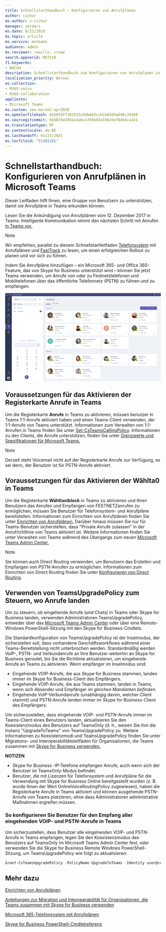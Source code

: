 ```yaml
---
title: Schnellstarthandbuch – Konfigurieren von Anrufplänen
author: cichur
ms.author: v-cichur
manager: serdars
ms.date: 8/21/2018
ms.topic: article
ms.service: msteams
audience: admin
ms.reviewer: rowille, crowe
search.appverid: MET150
f1.keywords:
- NOCSH
description: Schnellstarthandbuch zum Konfigurieren von Anrufplänen in Microsoft Teams, damit Sie eine Gruppe von Benutzern einrichten und ausführen können.
localization_priority: Normal
ms.collection:
- M365-voice
- M365-collaboration
appliesto:
- Microsoft Teams
ms.custom: seo-marvel-apr2020
ms.openlocfilehash: 6420fdff102533c44bdd3ccb2ab503a646c354b8
ms.sourcegitcommit: 01087be29daa3abce7d3b03a55ba5ef8db4ca161
ms.translationtype: MT
ms.contentlocale: de-DE
ms.lasthandoff: 03/23/2021
ms.locfileid: "51101181"
---
```

<a name="quick-start-guide-configuring-calling-plans-in-microsoft-teams"></a>Schnellstarthandbuch: Konfigurieren von Anrufplänen in Microsoft Teams
==============================================================

Dieser Leitfaden hilft Ihnen, eine Gruppe von Benutzern zu unterstützen, damit sie Anrufpläne in Teams erkunden können.

Lesen Sie die Ankündigung von Anrufplänen vom 12. Dezember 2017 in Teams: Intelligente Kommunikation nimmt den nächsten Schritt mit Anrufen [in Teams vor.](https://aka.ms/ipyqus)

> [!NOTE]
> Wir empfehlen, parallel zu diesem Schnellstartleitfaden [Telefonsystem](calling-plan-landing-page.md) mit Anrufplänen und [FastTrack](https://aka.ms/cloudvoice) zu lesen, um einen erfolgreichen Rollout zu planen und vor sich zu führen.

Indem Sie Anrufpläne hinzufügen – ein Microsoft 365- und Office 365-Feature, das von Skype for Business unterstützt wird – können Sie jetzt Teams verwenden, um Anrufe von oder zu Festnetztelefonen und Mobiltelefonen über das öffentliche Telefonnetz (PSTN) zu führen und zu empfangen.

![Screenshot der Seite "Kontakte" in Teams](media/Calling_in_Teams.png)
## <a name="prerequisites-for-enabling-the-calls-tab-in-teams"></a>Voraussetzungen für das Aktivieren der Registerkarte **Anrufe** in Teams
Um die Registerkarte **Anrufe** in Teams zu aktivieren, müssen benutzer in Teams 1:1-Anrufe aktiviert haben und einen Teams-Client verwenden, der 1:1-Anrufe von Teams unterstützt. Informationen zum Verwalten von 1:1-Anrufen in Teams finden Sie unter [Set-CsTeamsCallingPolicy](/powershell/module/skype/set-csteamscallingpolicy?view=skype-ps). Informationen zu den Clients, die Anrufe unterstützen, finden Sie unter [Grenzwerte und Spezifikationen für Microsoft Teams.](./limits-specifications-teams.md)

> [!NOTE]
> Derzeit steht Voicemail nicht auf der Registerkarte Anrufe zur Verfügung, es sei denn, der Benutzer ist für PSTN-Anrufe aktiviert. 

## <a name="prerequisites-for-enabling-the-dial-pad-in-teams"></a>Voraussetzungen für das Aktivieren der **Wählta0** in Teams
Um die Registerkarte **Wähltastblock** in Teams zu aktivieren und Ihren Benutzern das Anrufen und Empfangen von FESTNETZanrufen zu ermöglichen, müssen Sie Benutzer für Telefonsystem- und Anrufpläne bereitstellen. Informationen zum Einrichten von Anrufplänen finden Sie unter [Einrichten von Anrufplänen.](./set-up-calling-plans.md)
Darüber hinaus müssen Sie nur für Teams-Benutzer sicherstellen, dass "Private Anrufe zulassen" in der Anrufrichtlinie von Teams aktiviert ist. Weitere Informationen finden Sie unter Verwalten von Teams während des Übergangs zum neuen [Microsoft Teams Admin Center.](./manage-teams-skypeforbusiness-admin-center.md)
> [!NOTE]
> Sie können auch Direct Routing verwenden, um Benutzern das Erstellen und Empfangen von PSTN-Anrufen zu ermöglichen. Informationen zum Einrichten von Direct Routing finden Sie unter [Konfigurieren von Direct Routing](./direct-routing-configure.md).

## <a name="using-teamsupgradepolicy-to-control-where-calls-land"></a>Verwenden von TeamsUpgradePolicy zum Steuern, wo Anrufe landen
Um zu steuern, ob eingehende Anrufe (und Chats) in Teams oder Skype for Business landen, verwenden Administratoren TeamsUpgradePolicy, entweder über das [Microsoft Teams Admin Center](https://aka.ms/teamsadmincenter) oder über eine Remote-Windows PowerShell-Sitzung mit den Skype for Business-Cmdlets. [](/powershell/module/skype)


Die Standardkonfiguration von TeamsUpgradePolicy ist der Inselmodus, der sicherstellen soll, dass vorhandene Geschäftsworkflows während einer Teams-Bereitstellung nicht unterbrochen werden. Standardmäßig werden VoIP-, PSTN- und Verbundanrufe an Ihre Benutzer weiterhin an Skype for Business geroutet, bis Sie die Richtlinie aktualisieren, um eingehende Anrufe an Teams zu aktivieren.  Wenn empfänger im Inselmodus sind:

 - Eingehende VOIP-Anrufe, die aus Skype for Business stammen, landen immer im Skype for Business-Client des Empfängers.
 - Eingehende VOIP-Anrufe, die aus Teams stammen, landen in Teams, wenn sich Absender und Empfänger *im gleichen Mandanten befinden.*
 - Eingehende VoIP-Verbundanrufe (unabhängig davon, welcher Client stammt) und PSTN-Anrufe landen immer im Skype for Business-Client des Empfängers.
 
Um sicherzustellen, dass eingehende VOIP- und PSTN-Anrufe immer im Teams-Client eines Benutzers landen, aktualisieren Sie den Koexistenzmodus des Benutzers auf TeamsOnly (d. h., weisen Sie ihm die Instanz "UpgradeToTeams" von TeamsUpgradePolicy zu.  Weitere Informationen zu Koexistenzmodi und TeamsUpgradePolicy finden Sie unter Migrations- und Interoperabilitätsleitfäden für Organisationen, die Teams zusammen mit [Skype for Business verwenden.](./migration-interop-guidance-for-teams-with-skype.md)

**NOTIZEN**
 - Skype for Business -IP-Telefone empfangen Anrufe, auch wenn sich der Benutzer im TeamsOnly-Modus befindet.  
 - Benutzer, die mit Lizenzen für Telefonsystem und Anrufpläne für die Verwendung mit Skype for Business Online bereitgestellt wurden (z. B. wurde ihnen der Wert OnlineVoiceRoutingPolicy zugewiesen), haben die Registerkarte Anrufe in Teams aktiviert und können ausgehende PSTN-Anrufe von Teams platzieren, ohne dass Administratoren administrative Maßnahmen ergreifen müssen.


### <a name="how-to-configure-users-to-receive-all-incoming-voip-and-pstn-calls-in-teams"></a>So konfigurieren Sie Benutzer für den Empfang aller eingehenden VOIP- und PSTN-Anrufe in Teams
Um sicherzustellen, dass Benutzer alle eingehenden VOIP- und PSTN-Anrufe in Teams empfangen, legen Sie den Koexistenzmodus des Benutzers auf TeamsOnly im Microsoft Teams Admin Center fest, oder verwenden Sie die Skype for Business Remote Windows PowerShell-Sitzung, um TeamsUpgradePolicy wie folgt zu aktualisieren:

```powershell
Grant-CsTeamsUpgradePolicy -PolicyName UpgradeToTeams -Identity user@contoso.com
```

## <a name="see-also"></a>Mehr dazu
[Einrichten von Anrufplänen](/SkypeForBusiness/what-are-calling-plans-in-office-365/set-up-calling-plans)

[Anleitungen zur Migration und Interoperabilität für Organisationen, die Teams zusammen mit Skype for Business verwenden](./migration-interop-guidance-for-teams-with-skype.md)

[Microsoft 365-Telefonsystem mit Anrufplänen](calling-plan-landing-page.md)

[Skype for Business PowerShell-Cmdletreferenz](/powershell/module/skype)